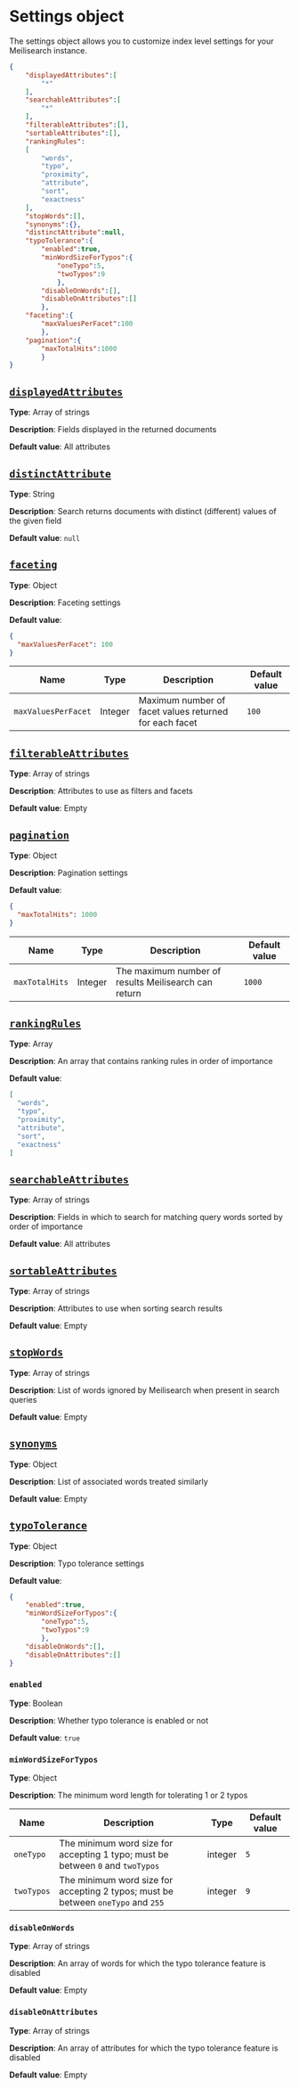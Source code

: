 # Settings object

The settings object allows you to customize index level settings for your Meilisearch instance.

```json
{
    "displayedAttributes":[
        "*"
    ],
    "searchableAttributes":[
        "*"
    ],
    "filterableAttributes":[],
    "sortableAttributes":[],
    "rankingRules":
    [
        "words",
        "typo",
        "proximity",
        "attribute",
        "sort",
        "exactness"
    ],
    "stopWords":[],
    "synonyms":{},
    "distinctAttribute":null,
    "typoTolerance":{
        "enabled":true,
        "minWordSizeForTypos":{
            "oneTypo":5,
            "twoTypos":9
            },
        "disableOnWords":[],
        "disableOnAttributes":[]
        },
    "faceting":{
        "maxValuesPerFacet":100
        },
    "pagination":{
        "maxTotalHits":1000
        }
}
```

## [`displayedAttributes`](/reference/api/displayed_attributes.md)

**Type**: Array of strings

**Description**: Fields displayed in the returned documents

**Default value**: All attributes

## [`distinctAttribute`](/reference/api/distinct_attribute.md)

**Type**: String

**Description**: Search returns documents with distinct (different) values of the given field

**Default value**: `null`

## [`faceting`](/reference/api/faceting.md)

**Type**: Object

**Description**: Faceting settings

**Default value**:

```json
{
  "maxValuesPerFacet": 100
}
```

| Name                | Type    | Description                                            | Default value |
|---------------------|---------|--------------------------------------------------------|---------------|
| `maxValuesPerFacet` | Integer | Maximum number of facet values returned for each facet | `100`         |

## [`filterableAttributes`](/reference/api/filterable_attributes.md)

**Type**: Array of strings

**Description**: Attributes to use as filters and facets

**Default value**: Empty

## [`pagination`](/reference/api/pagination.md)

**Type**: Object

**Description**: Pagination settings

**Default value**:

```json
{
  "maxTotalHits": 1000
}
```

| Name           | Type       | Description                                          | Default value |
|----------------|------------|------------------------------------------------------|---------------|
| `maxTotalHits` | Integer    | The maximum number of results Meilisearch can return | `1000`        |

## [`rankingRules`](/reference/api/ranking_rules.md)

**Type**: Array

**Description**: An array that contains ranking rules in order of importance

**Default value**:

```json
[
  "words",
  "typo",
  "proximity",
  "attribute",
  "sort",
  "exactness"
]
```

## [`searchableAttributes`](/reference/api/searchable_attributes.md)

**Type**: Array of strings

**Description**: Fields in which to search for matching query words sorted by order of importance

**Default value**: All attributes

## [`sortableAttributes`](/reference/api/sortable_attributes.md)

**Type**: Array of strings

**Description**: Attributes to use when sorting search results

**Default value**: Empty

## [`stopWords`](/reference/api/stop_words.md)

**Type**: Array of strings

**Description**: List of words ignored by Meilisearch when present in search queries

**Default value**: Empty

## [`synonyms`](/reference/api/synonyms.md)

**Type**: Object

**Description**: List of associated words treated similarly

**Default value**: Empty

## [`typoTolerance`](/reference/api/typo_tolerance.md)

**Type**: Object

**Description**: Typo tolerance settings

**Default value**:

```json
{
    "enabled":true,
    "minWordSizeForTypos":{
        "oneTypo":5,
        "twoTypos":9
        },
    "disableOnWords":[],
    "disableOnAttributes":[]
}
```

### `enabled`

**Type**: Boolean

**Description**: Whether typo tolerance is enabled or not

**Default value**: `true`

### `minWordSizeForTypos`

**Type**: Object

**Description**: The minimum word length for tolerating 1 or 2 typos

| Name       | Description                                                                       | Type    | Default value |
|------------|-----------------------------------------------------------------------------------|---------|---------------|
| `oneTypo`  | The minimum word size for accepting 1 typo; must be between `0` and `twoTypos`    | integer | `5`           |
| `twoTypos` | The minimum word size for accepting 2 typos; must be between `oneTypo` and `255`  | integer | `9`           |

### `disableOnWords`

**Type**: Array of strings

**Description**: An array of words for which the typo tolerance feature is disabled

**Default value**: Empty

### `disableOnAttributes`

**Type**: Array of strings

**Description**: An array of attributes for which the typo tolerance feature is disabled

**Default value**: Empty
